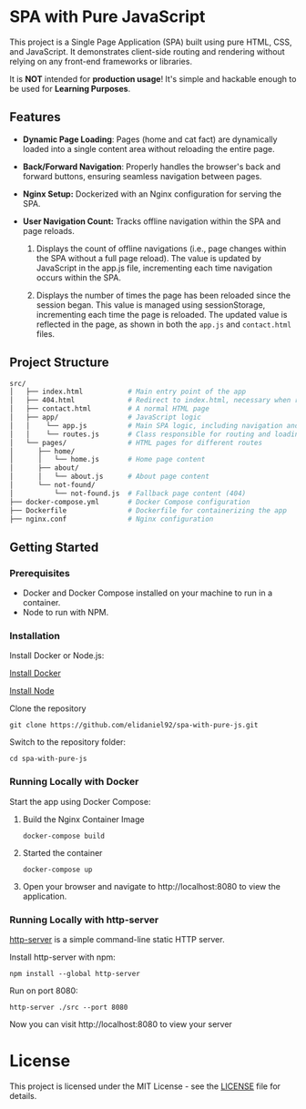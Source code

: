 # SPA with Pure JavaScript

This project is a Single Page Application (SPA) built using pure HTML, CSS, and JavaScript. It demonstrates client-side routing and rendering without relying on any front-end frameworks or libraries.

It is **NOT** intended for **production usage**! It's simple and hackable enough to be used for **Learning Purposes**.

## Features

- **Dynamic Page Loading**: Pages (home and cat fact) are dynamically loaded into a single content area without reloading the entire page.
- **Back/Forward Navigation**: Properly handles the browser's back and forward buttons, ensuring seamless navigation between pages.
- **Nginx Setup:** Dockerized with an Nginx configuration for serving the SPA.
- **User Navigation Count:** Tracks offline navigation within the SPA and page reloads.

    1. Displays the count of offline navigations (i.e., page changes within the SPA without a full page reload). The value is updated by JavaScript in the app.js file, incrementing each time navigation occurs within the SPA.

    2. Displays the number of times the page has been reloaded since the session began. This value is managed using sessionStorage, incrementing each time the page is reloaded. The updated value is reflected in the page, as shown in both the `app.js` and `contact.html` files.

## Project Structure

```bash
src/
│   ├── index.html           # Main entry point of the app  
│   ├── 404.html             # Redirect to index.html, necessary when running with http-server (npm package)
│   ├── contact.html         # A normal HTML page
│   ├── app/                 # JavaScript logic
│   │    └── app.js          # Main SPA logic, including navigation and route handling
│   │    └── routes.js       # Class responsible for routing and loading page content
│   └── pages/               # HTML pages for different routes
│      ├── home/
│      │   └── home.js       # Home page content
│      ├── about/
│      │   └── about.js      # About page content
│      └── not-found/
│          └── not-found.js  # Fallback page content (404)
├── docker-compose.yml       # Docker Compose configuration
├── Dockerfile               # Dockerfile for containerizing the app
├── nginx.conf               # Nginx configuration
```

## Getting Started

### Prerequisites

- Docker and Docker Compose installed on your machine to run in a container.
- Node to run with NPM.

### Installation

Install Docker or Node.js:

[Install Docker](https://www.docker.com/) 

[Install Node](https://nodejs.org/)

Clone the repository

```
git clone https://github.com/elidaniel92/spa-with-pure-js.git
```

Switch to the repository folder:

```
cd spa-with-pure-js
```

### Running Locally with Docker

Start the app using Docker Compose:

1. Build the Nginx Container Image
    ```
    docker-compose build
    ```

2. Started the container
    ```
    docker-compose up
    ```

3. Open your browser and navigate to http://localhost:8080 to view the application.

### Running Locally with http-server

[http-server](https://www.npmjs.com/package/http-server) is a simple command-line static HTTP server. 

Install http-server with npm:

```
npm install --global http-server
```

Run on port 8080:

```
http-server ./src --port 8080
```

Now you can visit http://localhost:8080 to view your server

# License

This project is licensed under the MIT License - see the [LICENSE](./LICENSE) file for details.